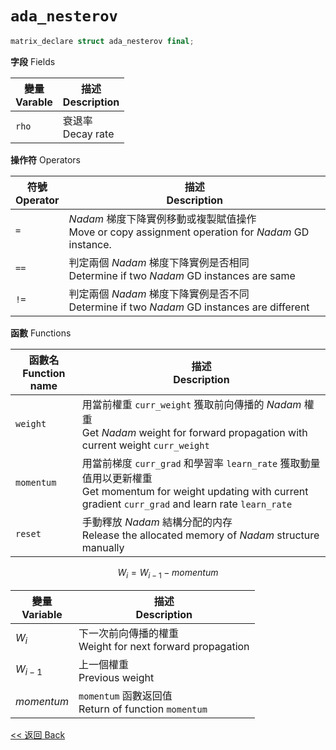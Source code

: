 # `ada_nesterov`

```c++
matrix_declare struct ada_nesterov final;
```

**字段** Fields

變量<br>Varable|描述<br>Description
-|-
`rho`|衰退率<br>Decay rate

**操作符** Operators

符號<br>Operator|描述<br>Description
-|-
`=`|$Nadam$ 梯度下降實例移動或複製賦值操作<br>Move or copy assignment operation for $Nadam$ GD instance.
`==`|判定兩個 $Nadam$ 梯度下降實例是否相同<br>Determine if two $Nadam$ GD instances are same
`!=`|判定兩個 $Nadam$ 梯度下降實例是否不同<br>Determine if two $Nadam$ GD instances are different

**函數** Functions

函數名<br>Function name|描述<br>Description
-|-
`weight`|用當前權重 `curr_weight` 獲取前向傳播的 $Nadam$ 權重<br>Get $Nadam$ weight for forward propagation with current weight `curr_weight`
`momentum`|用當前梯度 `curr_grad` 和學習率 `learn_rate` 獲取動量值用以更新權重<br>Get momentum for weight updating with current gradient `curr_grad` and learn rate `learn_rate`
`reset`|手動釋放 $Nadam$ 結構分配的内存<br>Release the allocated memory of $Nadam$ structure manually

$$
W_{i}=W_{i-1}-momentum
$$

變量<br>Variable|描述<br>Description
-|-
$W_{i}$|下一次前向傳播的權重<br>Weight for next forward propagation
$W_{i-1}$|上一個權重<br>Previous weight
$momentum$|`momentum` 函數返回值<br>Return of function `momentum`

[<< 返回 Back](cover.md)
